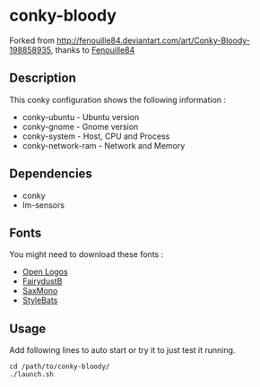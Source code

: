 conky-bloody
============

Forked from http://fenouille84.deviantart.com/art/Conky-Bloody-198858935, thanks to [Fenouille84](http://fenouille84.deviantart.com/)

Description
-----------

This conky configuration shows the following information :

* conky-ubuntu - Ubuntu version
* conky-gnome - Gnome version
* conky-system - Host, CPU and Process
* conky-network-ram - Network and Memory

Dependencies
------------

* conky
* lm-sensors

Fonts
-----

You might need to download these fonts :

* [Open Logos](http://www.dafont.com/openlogos.font)
* [FairydustB](http://www.dafont.com/fairydustb.font)
* [SaxMono](http://www.dafont.com/saxmono.font)
* [StyleBats](http://www.dafont.com/style-bats.font)

Usage
-----

Add following lines to auto start or try it to just test it running.

    cd /path/to/conky-bloody/
    ./launch.sh
